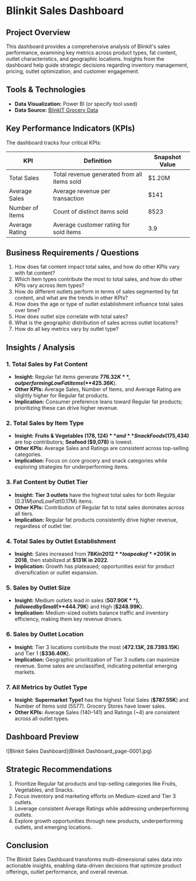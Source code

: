 # Blinkit Sales Dashboard

## Project Overview
This dashboard provides a comprehensive analysis of Blinkit's sales performance, examining key metrics across product types, fat content, outlet characteristics, and geographic locations. Insights from the dashboard help guide strategic decisions regarding inventory management, pricing, outlet optimization, and customer engagement.

 

## Tools & Technologies
- **Data Visualization:** Power BI (or specify tool used)  
- **Data Source:** <a href="https://github.com/rif2002/Blinkit-Sales/blob/main/BlinkIT%20Grocery%20Data.xlsx">BlinkIT Grocery Data</a> 

 

## Key Performance Indicators (KPIs)
The dashboard tracks four critical KPIs:

| KPI | Definition | Snapshot Value |
|-----|------------|----------------|
| Total Sales | Total revenue generated from all items sold | $1.20M |
| Average Sales | Average revenue per transaction | $141 |
| Number of Items | Count of distinct items sold | 8523 |
| Average Rating | Average customer rating for sold items | 3.9 |

 

## Business Requirements / Questions
1. How does fat content impact total sales, and how do other KPIs vary with fat content?  
2. Which item types contribute the most to total sales, and how do other KPIs vary across item types?  
3. How do different outlets perform in terms of sales segmented by fat content, and what are the trends in other KPIs?  
4. How does the age or type of outlet establishment influence total sales over time?  
5. How does outlet size correlate with total sales?  
6. What is the geographic distribution of sales across outlet locations?  
7. How do all key metrics vary by outlet type?  

 

## Insights / Analysis

### 1. Total Sales by Fat Content
- **Insight:** Regular fat items generate **$776.32K**, outperforming Low Fat items (**$425.36K**).  
- **Other KPIs:** Average Sales, Number of Items, and Average Rating are slightly higher for Regular fat products.  
- **Implication:** Consumer preference leans toward Regular fat products; prioritizing these can drive higher revenue.

### 2. Total Sales by Item Type
- **Insight:** **Fruits & Vegetables ($178,124)** and **Snack Foods ($175,434)** are top contributors; **Seafood ($9,078)** is lowest.  
- **Other KPIs:** Average Sales and Ratings are consistent across top-selling categories.  
- **Implication:** Focus on core grocery and snack categories while exploring strategies for underperforming items.

### 3. Fat Content by Outlet Tier
- **Insight:** **Tier 3 outlets** have the highest total sales for both Regular ($0.31M) and Low Fat ($0.17M) items.  
- **Other KPIs:** Contribution of Regular fat to total sales dominates across all tiers.  
- **Implication:** Regular fat products consistently drive higher revenue, regardless of outlet tier.

### 4. Total Sales by Outlet Establishment
- **Insight:** Sales increased from **$78K in 2012** to a peak of **$205K in 2018**, then stabilized at **$131K in 2022**.  
- **Implication:** Growth has plateaued; opportunities exist for product diversification or outlet expansion.

### 5. Sales by Outlet Size
- **Insight:** Medium outlets lead in sales (**$507.90K**), followed by Small (**$444.79K**) and High (**$248.99K**).  
- **Implication:** Medium-sized outlets balance traffic and inventory efficiency, making them key revenue drivers.

### 6. Sales by Outlet Location
- **Insight:** Tier 3 locations contribute the most (**$472.13K, 28.7%**), followed by Tier 2 (**$393.15K**) and Tier 1 (**$336.40K**).  
- **Implication:** Geographic prioritization of Tier 3 outlets can maximize revenue. Some sales are unclassified, indicating potential emerging markets.

### 7. All Metrics by Outlet Type
- **Insight:** **Supermarket Type1** has the highest Total Sales (**$787.55K**) and Number of Items sold (5577). Grocery Stores have lower sales.  
- **Other KPIs:** Average Sales ($140–$141) and Ratings (~4) are consistent across all outlet types.  

## Dashboard Preview
![Blinkit Sales Dashboard](Blinkit Dashboard_page-0001.jpg)

## Strategic Recommendations
1. Prioritize Regular fat products and top-selling categories like Fruits, Vegetables, and Snacks.  
2. Focus inventory and marketing efforts on Medium-sized and Tier 3 outlets.  
3. Leverage consistent Average Ratings while addressing underperforming outlets.  
4. Explore growth opportunities through new products, underperforming outlets, and emerging locations.

 

## Conclusion
The Blinkit Sales Dashboard transforms multi-dimensional sales data into actionable insights, enabling data-driven decisions that optimize product offerings, outlet performance, and overall revenue.
